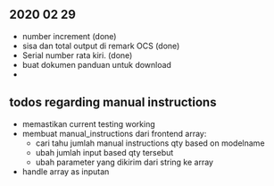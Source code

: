 ## 2020 02 29 ##
- number increment (done)
- sisa dan total output di remark OCS (done)
- Serial number rata kiri. (done)
- buat dokumen panduan untuk download
- 


## todos regarding manual instructions ## 
- memastikan current testing working
- membuat manual_instructions dari frontend array:
    - cari tahu jumlah manual instructions qty based on modelname
    - ubah jumlah input based qty tersebut
    - ubah parameter yang dikirim dari string ke array
- handle array as inputan
